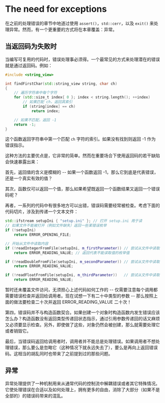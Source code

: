 # The need for exceptions

在之前的处理错误的章节中地道过使用 `assert()`，`std::cerr`，以及 `exit()` 来处理异常。然而，有一个更重要的方式将在本章覆盖：异常。

## 当返回码为失败时

当编写可复用的代码时，错误处理事必须得。一个最常见的方式来处理潜在的错误就是通过返回码。例如：

```cpp
#include <string_view>

int findFirstChar(std::string_view string, char ch)
{
    // 遍历字符串中每个字符
    for (std::size_t index{ 0 }; index < string.length(); ++index)
        // 如果匹配 ch，返回其索引
        if (string[index] == ch)
            return index;

    // 如果不匹配，返回 -1
    return -1;
}
```

这个函数返回字符串中第一个匹配 `ch` 字符的索引。如果没有找到则返回 -1 作为错误指示。

这种方法的主要优点是，它非常的简单。然而在重要场合下使用返回码的若干缺陷会快速暴露出来：

首先，返回值的含义是模糊的 -- 如果一个函数返回 -1，那么它到底是代表错误，还是一个真实有效的值？

其次，函数仅可以返回一个值，那么如果希望既返回一个函数结果又返回一个错误码呢？

再者，一系列的代码中有很多地方可以出错，错误码需要经常被检查。考虑下面的代码切片，涉及到传递一个文本文件：

```cpp
std::ifstream setupIni { "setup.ini" }; // 打开 setup.ini 用于读
// 如果文件不能被打开（例如文件缺失）返回一些某错误枚举
if (!setupIni)
    return ERROR_OPENING_FILE;

// 开始从文件中读取内容
if (!readIntegerFromFile(setupIni, m_firstParameter)) // 尝试从文件中读取整型值
    return ERROR_READING_VALUE; // 返回代表不能读取值的枚举值

if (!readDoubleFromFile(setupIni, m_secondParameter)) // 尝试从文件中读取双精度值
    return ERROR_READING_VALUE;

if (!readFloatFromFile(setupIni, m_thirdParameter))   // 尝试从文件中读取浮点值
    return ERROR_READING_VALUE;
```

暂时还未覆盖文件访问，无须担心上述代码如何工作的 -- 仅需要注意每个调用都需要错误检查并返回给调用者。现在试想一下有二十中类型的参数 -- 那么按照上面的做法要检查二十次并返回 ERROR_READING_VALUE 二十次！

第四，错误码并不与构造函数契合。如果创建一个对象时构造函数内发生错误应该怎么办？构造函数没有返回类型传递回状态指示，通过引用参数传递回的话又麻烦又必须要显示检查。另外，即使做了这些，对象仍然会被创建，那么就需要处理它或者销毁它。

最后，当错误码返回给调用者时，调用者并不能总是处理错误。如果调用者不想处理错误，那么要么是忽略它（这种情况下就永远失去了），要么是再向上返回错误码。这相当的胡乱同时也带来了之前提到过的那些问题。

## 异常

异常处理提供了一种机制用来从通常代码的控制流中解耦错误或者其它特殊情况。它使处理错误在合适以及如何处理上，拥有更多的自由，消除了大部分（如果不是全部的）的错误码带来的混乱。
